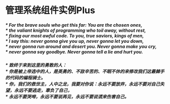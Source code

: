 <h1>
管理系统组件实例Plus
</h1>
<h5>
 * For the brave souls who get this far: You are the chosen ones,
<br>
 * the valiant knights of programming who toil away, without rest,
<br>
 * fixing our most awful code. To you, true saviors, kings of men,
<br>
 * I say this: never gonna give you up, never gonna let you down,
<br>
 * never gonna run around and desert you. Never gonna make you cry,
<br>
 * never gonna say goodbye. Never gonna tell a lie and hurt you.
</h5>
<h5>
 * 致终于来到这里的勇敢的人：
<br>
 * 你是被上帝选中的人，是英勇的、不敌辛苦的、不眠不休的来修改我们这最棘手的代码的编程骑士。
<br>
 * 你，我们的救世主，人中之龙，我要对你说：永远不要放弃，永远不要对自己失望，永远不要逃走，辜负了自己，
<br>
 * 永远不要哭啼，永远不要说再见，永远不要说谎来伤害自己。
</h5>